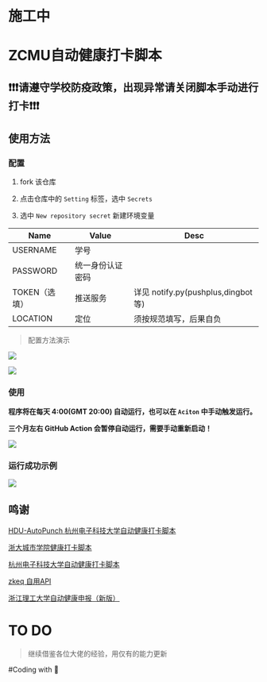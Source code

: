 # 施工中
 # ZCMU自动健康打卡脚本

 ## ❗❗❗请遵守学校防疫政策，出现异常请关闭脚本手动进行打卡❗❗❗

 ## 使用方法

 ### 配置

 1. fork 该仓库

 2. 点击仓库中的 `Setting` 标签，选中 `Secrets`

 3. 选中 `New repository secret` 新建环境变量

 | Name          | Value            | Desc                                                       |
 | ------------- | ---------------- | ---------------------------------------------------------- |
 | USERNAME     | 学号             |    |
 | PASSWORD      | 统一身份认证密码 |    |
 | TOKEN（选填） | 推送服务     | 详见 notify.py(pushplus,dingbot等) |
 |LOCATION      |定位              | 须按规范填写，后果自负|

 > 配置方法演示

 ![](./assets/create_secret.png)

 ![](./assets/new.png)

 ### 使用

 **程序将在每天 4:00(GMT 20:00) 自动运行，也可以在 `Aciton` 中手动触发运行。**

 **三个月左右 GitHub Action 会暂停自动运行，需要手动重新启动！**

 ![](./assets/run.png)

 ### 运行成功示例
 ![](./assets/success.png)

 ## 鸣谢
 [HDU-AutoPunch 杭州电子科技大学自动健康打卡脚本](https://github.com/YeQiuO/HDU_AUTO_PUNCH)

 [浙大城市学院健康打卡脚本](https://github.com/chansyawn/zucc-auto-check)

 [杭州电子科技大学自动健康打卡脚本](https://github.com/Eanya-Tonic/HDU-Health_checkin)

 [zkeq 自用API](https://github.com/zkeq/icodeq-api)
 
 [浙江理工大学自动健康申报（新版）](https://github.com/typenoob/zstu_report)

# TO DO
> 继续借鉴各位大佬的经验，用仅有的能力更新


#Coding with 💖

